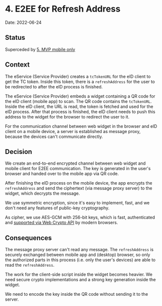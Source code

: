 # 4. E2EE for Refresh Address

Date: 2022-06-24

## Status

Superceded by [5. MVP mobile only](0005-mvp-mobile-only.md)

## Context

The eService (Service Provider) creates a `tcTokenURL` for the eID client to get the TC token. Inside this token, there is a `refreshAddress` for the user to be redirected to after the eID process is finished.

The eService (Service Provider) embeds a widget containing a QR code for the eID client (mobile app) to scan. The QR code contains the `tcTokenURL`. Inside the eID client, the URL is read, the token is fetched and used for the eID process. After that process is finished, the eID client needs to push this address to the widget for the browser to redirect the user to it.

For the communication channel between web widget in the browser and eID client on a mobile device, a server is established as message proxy, because the devices can't communicate directly.

## Decision

We create an end-to-end encrypted channel between web widget and mobile client for E2EE communication. The key is generated in the user's browser and handed over to the mobile app via QR code.

After finishing the eID process on the mobile device, the app encrypts the `refreshAddress` and send the ciphertext (via message proxy server) to the widget, which decrypts the message.

We use symmetric encryption, since it's easy to implement, fast, and we don't need any features of public-key cryptography.

As cipher, we use AES-GCM with 256-bit keys, which is fast, authenticated and [supported via Web Crypto API](https://developer.mozilla.org/en-US/docs/Web/API/SubtleCrypto) by modern browsers.

## Consequences

The message proxy server can't read any message. The `refreshAddress` is securely exchanged between mobile app and (desktop) browser, so only the authorized parts in this process (i.e. only the user's devices) are able to read the `refreshAddress`.

The work for the client-side script inside the widget becomes heavier. We need secure crypto implementations and a strong key generation inside the widget.

We need to encode the key inside the QR code without sending it to the server.
